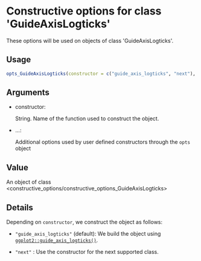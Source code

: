 # Constructive options for class 'GuideAxisLogticks'

These options will be used on objects of class 'GuideAxisLogticks'.

## Usage

``` r
opts_GuideAxisLogticks(constructor = c("guide_axis_logticks", "next"), ...)
```

## Arguments

- constructor:

  String. Name of the function used to construct the object.

- ...:

  Additional options used by user defined constructors through the
  `opts` object

## Value

An object of class
\<constructive_options/constructive_options_GuideAxisLogticks\>

## Details

Depending on `constructor`, we construct the object as follows:

- `"guide_axis_logticks"` (default): We build the object using
  [`ggplot2::guide_axis_logticks()`](https://ggplot2.tidyverse.org/reference/guide_axis_logticks.html).

- `"next"` : Use the constructor for the next supported class.
